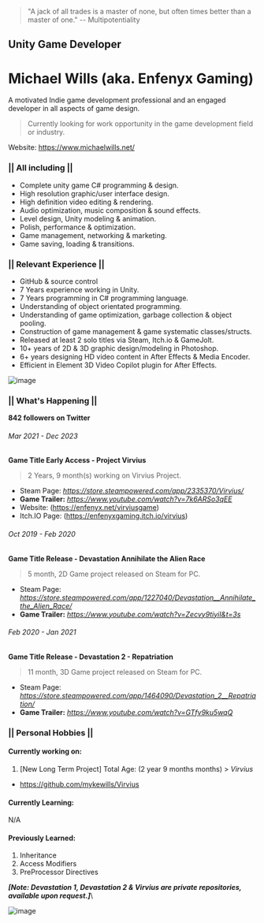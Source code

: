> "A jack of all trades is a master of none, but often times better than a master of one." -- Multipotentiality

## Unity Game Developer
# Michael Wills (aka. Enfenyx Gaming)
A motivated Indie game development professional and an engaged developer in all aspects of game design.
> Currently looking for work opportunity in the game development field or industry.

Website: https://www.michaelwills.net/

### || All including ||
* Complete unity game C# programming & design. 
* High resolution graphic/user interface design.
* High definition video editing & rendering.
* Audio optimization, music composition & sound effects.
* Level design, Unity modeling & animation.
* Polish, performance & optimization.
* Game management, networking & marketing. 
* Game saving, loading & transitions. 
### || Relevant Experience ||
* GitHub & source control
* 7 Years experience working in Unity.
* 7 Years programming in C# programming language.
* Understanding of object orientated programming.
* Understanding of game optimization, garbage collection & object pooling.
* Construction of game management & game systematic classes/structs.
* Released at least 2 solo titles via Steam, Itch.io & GameJolt.
* 10+ years of 2D & 3D graphic design/modeling in Photoshop.
* 6+ years designing HD video content in After Effects & Media Encoder.
* Efficient in Element 3D Video Copilot plugin for After Effects.

![image](https://static.wixstatic.com/media/0e8e62_2025ec40691a4a0d9ef4fc8a044c7088~mv2.png)

### || What's Happening ||

**842 followers on Twitter**

###### Mar 2021 - Dec 2023
**Game Title Early Access - Project Virvius**
> 2 Years, 9 month(s) working on Virvius Project.
* Steam Page: _https://store.steampowered.com/app/2335370/Virvius/_
* **Game Trailer:** _https://www.youtube.com/watch?v=7k6ARSo3qEE_
* Website: (https://enfenyx.net/virviusgame)
* Itch.IO Page: (https://enfenyxgaming.itch.io/virvius)

###### Oct 2019 - Feb 2020
**Game Title Release - Devastation Annihilate the Alien Race**
> 5 month, 2D Game project released on Steam for PC.
* Steam Page: _https://store.steampowered.com/app/1227040/Devastation__Annihilate_the_Alien_Race/_
* **Game Trailer:** _https://www.youtube.com/watch?v=Zecvy9tiyiI&t=3s_

###### Feb 2020 - Jan 2021
**Game Title Release - Devastation 2 - Repatriation**
> 11 month, 3D Game project released on Steam for PC.
* Steam Page: _https://store.steampowered.com/app/1464090/Devastation_2__Repatriation/_
* **Game Trailer:** _https://www.youtube.com/watch?v=GTfv9ku5wqQ_

### || Personal Hobbies ||
#### **Currently working on:**

1. [New Long Term Project] Total Age: (2 year 9 months months) > _Virvius_
 * https://github.com/mykewills/Virvius

#### **Currently Learning:**
N/A

#### **Previously Learned:**

1. Inheritance
2. Access Modifiers
3. PreProcessor Directives

_**[Note: Devastation 1, Devastation 2 & Virvius are private repositories, available upon request.]**_\

![image](https://i.imgur.com/fh8V9k1.gif)
                                                                                      
<!--
**MykeWills/MykeWills** is a ✨ _special_ ✨ repository because its `README.md` (this file) appears on your GitHub profile.

Here are some ideas to get you started:

- 🔭 I’m currently working on ...
- 🌱 I’m currently learning ...
- 👯 I’m looking to collaborate on ...
- 🤔 I’m looking for help with ...
- 💬 Ask me about ...
- 📫 How to reach me: ...
- 😄 Pronouns: ...
- ⚡ Fun fact: ...
-->
